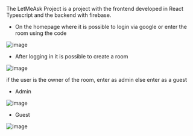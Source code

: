 The LetMeAsk Project is a project with the frontend developed in React Typescript and the backend with firebase.

- On the homepage where it is possible to login via google or enter the room using the code

![image](https://user-images.githubusercontent.com/56840967/236485206-c346e181-3f4f-418d-952d-e4e1e4d7ca2d.png)

- After logging in it is possible to create a room

![image](https://user-images.githubusercontent.com/56840967/236487316-4ae66bcf-c9a8-4321-b818-481c52c02b10.png)

if the user is the owner of the room, enter as admin else enter as a guest

- Admin

![image](https://user-images.githubusercontent.com/56840967/236490241-3b5620f2-73b7-449f-b0a2-d534b304d5bc.png)

- Guest

![image](https://user-images.githubusercontent.com/56840967/236490336-9f0ce016-567d-405f-b93c-36740dc50da3.png)
